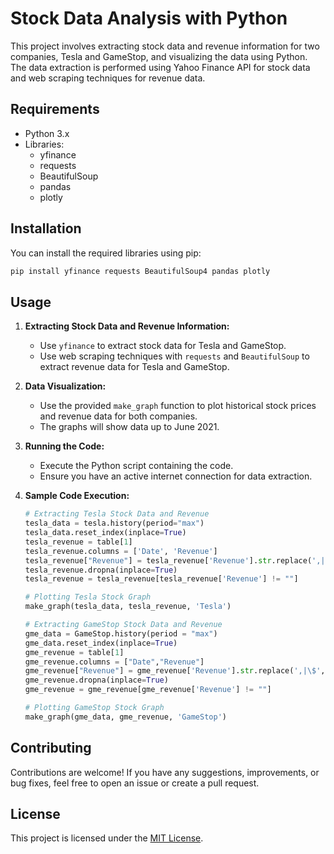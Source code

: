 # Stock Data Analysis with Python

This project involves extracting stock data and revenue information for two companies, Tesla and GameStop, and visualizing the data using Python. The data extraction is performed using Yahoo Finance API for stock data and web scraping techniques for revenue data.

## Requirements

- Python 3.x
- Libraries:
  - yfinance
  - requests
  - BeautifulSoup
  - pandas
  - plotly

## Installation

You can install the required libraries using pip:

```bash
pip install yfinance requests BeautifulSoup4 pandas plotly
```

## Usage

1. **Extracting Stock Data and Revenue Information:**

    - Use `yfinance` to extract stock data for Tesla and GameStop.
    - Use web scraping techniques with `requests` and `BeautifulSoup` to extract revenue data for Tesla and GameStop.

2. **Data Visualization:**

    - Use the provided `make_graph` function to plot historical stock prices and revenue data for both companies.
    - The graphs will show data up to June 2021.

3. **Running the Code:**

    - Execute the Python script containing the code.
    - Ensure you have an active internet connection for data extraction.

4. **Sample Code Execution:**

    ```python
    # Extracting Tesla Stock Data and Revenue
    tesla_data = tesla.history(period="max")
    tesla_data.reset_index(inplace=True)
    tesla_revenue = table[1]
    tesla_revenue.columns = ['Date', 'Revenue']
    tesla_revenue["Revenue"] = tesla_revenue['Revenue'].str.replace(',|\$',"")
    tesla_revenue.dropna(inplace=True)
    tesla_revenue = tesla_revenue[tesla_revenue['Revenue'] != ""]

    # Plotting Tesla Stock Graph
    make_graph(tesla_data, tesla_revenue, 'Tesla')

    # Extracting GameStop Stock Data and Revenue
    gme_data = GameStop.history(period = "max")
    gme_data.reset_index(inplace=True)
    gme_revenue = table[1]
    gme_revenue.columns = ["Date","Revenue"]
    gme_revenue["Revenue"] = gme_revenue['Revenue'].str.replace(',|\$',"")
    gme_revenue.dropna(inplace=True)
    gme_revenue = gme_revenue[gme_revenue['Revenue'] != ""]

    # Plotting GameStop Stock Graph
    make_graph(gme_data, gme_revenue, 'GameStop')
    ```

## Contributing

Contributions are welcome! If you have any suggestions, improvements, or bug fixes, feel free to open an issue or create a pull request.

## License

This project is licensed under the [MIT License](LICENSE).
